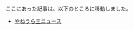 ここにあった記事は、以下のところに移動しました。

- [やねうら王ニュース](https://github.com/yaneurao/YaneuraOu/wiki/%E3%82%84%E3%81%AD%E3%81%86%E3%82%89%E7%8E%8B%E3%83%8B%E3%83%A5%E3%83%BC%E3%82%B9)
